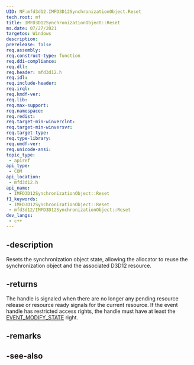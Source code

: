 ```yaml
---
UID: NF:mfd3d12.IMFD3D12SynchronizationObject.Reset
tech.root: mf
title: IMFD3D12SynchronizationObject::Reset
ms.date: 07/27/2021
targetos: Windows
description: 
prerelease: false
req.assembly: 
req.construct-type: function
req.ddi-compliance: 
req.dll: 
req.header: mfd3d12.h
req.idl: 
req.include-header: 
req.irql: 
req.kmdf-ver: 
req.lib: 
req.max-support: 
req.namespace: 
req.redist: 
req.target-min-winverclnt: 
req.target-min-winversvr: 
req.target-type: 
req.type-library: 
req.umdf-ver: 
req.unicode-ansi: 
topic_type:
 - apiref
api_type:
 - COM
api_location:
 - mfd3d12.h
api_name:
 - IMFD3D12SynchronizationObject::Reset
f1_keywords:
 - IMFD3D12SynchronizationObject::Reset
 - mfd3d12/IMFD3D12SynchronizationObject::Reset
dev_langs:
 - c++
---
```


## -description

Resets the synchronization object state, allowing the allocator to reuse the synchronization object and the associated D3D12 resource.

## -returns

The handle is signaled when there are no longer any pending resource release or resource ready signals for the current resource.  If the event handle has restricted access rights, the handle must have at least the [EVENT_MODIFY_STATE](/windows/win32/sync/synchronization-object-security-and-access-rights) right.

## -remarks

## -see-also

